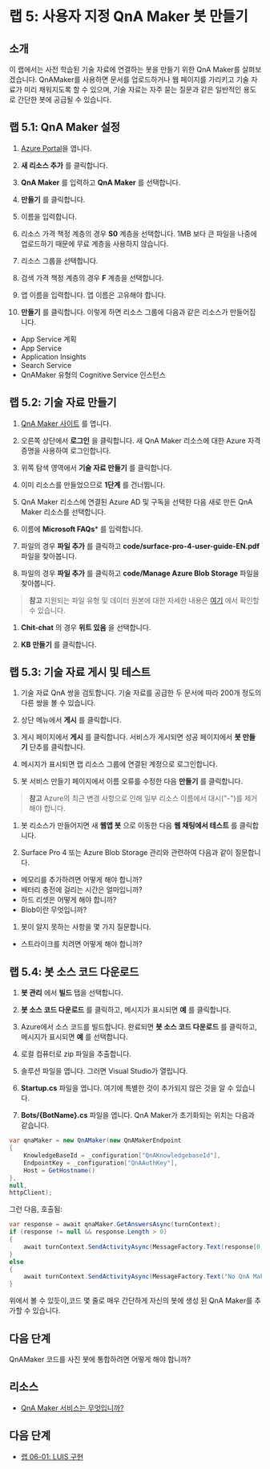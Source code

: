 ﻿---
lab:
    title: '랩 5: QnA Maker와 봇 통합'
    module: '모듈 3: QnA Maker로 봇 개선'
---

# 랩 5: 사용자 지정 QnA Maker 봇 만들기

##  소개

이 랩에서는 사전 학습된 기술 자료에 연결하는 봇을 만들기 위한 QnA Maker를 살펴보겠습니다.  QnAMaker를 사용하면 문서를 업로드하거나 웹 페이지를 가리키고 기술 자료가 미리 채워지도록 할 수 있으며, 기술 자료는 자주 묻는 질문과 같은 일반적인 용도로 간단한 봇에 공급될 수 있습니다.

## 랩 5.1: QnA Maker 설정

1.  [Azure Portal](https://portal.azure.com)을 엽니다.

1.  **새 리소스 추가** 를 클릭합니다.

1.  **QnA Maker** 를 입력하고 **QnA Maker** 를 선택합니다.

1.  **만들기** 를 클릭합니다.

1.  이름을 입력합니다.

1.  리소스 가격 책정 계층의 경우 **S0** 계층을 선택합니다.  1MB 보다 큰 파일을 나중에 업로드하기 때문에 무료 계층을 사용하지 않습니다.

1.  리소스 그룹을 선택합니다.

1.  검색 가격 책정 계층의 경우 **F** 계층을 선택합니다.

1.  앱 이름을 입력합니다. 앱 이름은 고유해야 합니다.

1.  **만들기** 를 클릭합니다.  이렇게 하면 리소스 그룹에 다음과 같은 리소스가 만들어집니다.

-   App Service 계획
-   App Service
-   Application Insights
-   Search Service
-   QnAMaker 유형의 Cognitive Service 인스턴스

## 랩 5.2: 기술 자료 만들기

1.  [QnA Maker 사이트](https://qnamaker.ai) 를 엽니다.

1.  오른쪽 상단에서 **로그인** 을 클릭합니다. 새 QnA Maker 리소스에 대한 Azure 자격 증명을 사용하여 로그인합니다.

1.  위쪽 탐색 영역에서 **기술 자료 만들기** 를 클릭합니다.

1.  이미 리소스를 만들었으므로 **1단계** 를 건너뜁니다.

1.  QnA Maker 리소스에 연결된 Azure AD 및 구독을 선택한 다음 새로 만든 QnA Maker 리소스를 선택합니다.

1.  이름에 **Microsoft FAQs*** 를 입력합니다.

1.  파일의 경우 **파일 추가** 를 클릭하고 **code/surface-pro-4-user-guide-EN.pdf** 파일을 찾아봅니다.

1.  파일의 경우 **파일 추가** 를 클릭하고 **code/Manage Azure Blob Storage** 파일을 찾아봅니다.

> **참고** 지원되는 파일 유형 및 데이터 원본에 대한 자세한 내용은 [여기](https://docs.microsoft.com/ko-kr/azure/cognitive-services/qnamaker/concepts/data-sources-supported) 에서 확인할 수 있습니다.

1.  **Chit-chat** 의 경우 **위트 있음** 을 선택합니다.

1.  **KB 만들기** 를 클릭합니다.

## 랩 5.3: 기술 자료 게시 및 테스트

1.  기술 자료 QnA 쌍을 검토합니다. 기술 자료를 공급한 두 문서에 따라 200개 정도의 다른 쌍을 볼 수 있습니다.

1.  상단 메뉴에서 **게시** 를 클릭합니다.  

1.  게시 페이지에서 **게시** 를 클릭합니다.  서비스가 게시되면 성공 페이지에서 **봇 만들기** 단추를 클릭합니다.

1.  메시지가 표시되면 랩 리소스 그룹에 연결된 계정으로 로그인합니다.

1.  봇 서비스 만들기 페이지에서 이름 오류를 수정한 다음 **만들기** 를 클릭합니다.

> **참고** Azure의 최근 변경 사항으로 인해 일부 리소스 이름에서 대시("-")를 제거해야 합니다.

1.  봇 리소스가 만들어지면 새 **웹앱 봇** 으로 이동한 다음 **웹 채팅에서 테스트** 를 클릭합니다.

1.  Surface Pro 4 또는 Azure Blob Storage 관리와 관련하여 다음과 같이 질문합니다.

+ 메모리를 추가하려면 어떻게 해야 합니까?
+ 배터리 충전에 걸리는 시간은 얼마입니까?
+ 하드 리셋은 어떻게 해야 합니까?
+ Blob이란 무엇입니까?

1.  봇이 알지 못하는 사항을 몇 가지 질문합니다.

+ 스트라이크를 치려면 어떻게 해야 합니까?

## 랩 5.4: 봇 소스 코드 다운로드

1.  **봇 관리** 에서 **빌드** 탭을 선택합니다.

1.  **봇 소스 코드 다운로드** 를 클릭하고, 메시지가 표시되면 **예** 를 클릭합니다.  

1.  Azure에서 소스 코드를 빌드합니다. 완료되면 **봇 소스 코드 다운로드** 를 클릭하고, 메시지가 표시되면 **예** 를 선택합니다.

1.  로컬 컴퓨터로 zip 파일을 추출합니다.

1.  솔루션 파일을 엽니다. 그러면 Visual Studio가 열립니다.

1.  **Startup.cs** 파일을 엽니다. 여기에 특별한 것이 추가되지 않은 것을 알 수 있습니다.

1.  **Bots/{BotName}.cs** 파일을 엽니다. QnA Maker가 초기화되는 위치는 다음과 같습니다.

```csharp
var qnaMaker = new QnAMaker(new QnAMakerEndpoint
{
    KnowledgeBaseId = _configuration["QnAKnowledgebaseId"],
    EndpointKey = _configuration["QnAAuthKey"],
    Host = GetHostname()
},
null,
httpClient);
```

그런 다음, 호출됨:

```csharp
var response = await qnaMaker.GetAnswersAsync(turnContext);
if (response != null && response.Length > 0)
{
    await turnContext.SendActivityAsync(MessageFactory.Text(response[0].Answer), cancellationToken);
}
else
{
    await turnContext.SendActivityAsync(MessageFactory.Text("No QnA Maker answers were found."), cancellationToken);
}
```

위에서 볼 수 있듯이,코드 몇 줄로 매우 간단하게 자신의 봇에 생성 된 QnA Maker를 추가할 수 있습니다.

## 다음 단계

QnAMaker 코드를 사진 봇에 통합하려면 어떻게 해야 합니까?

##  리소스

-   [QnA Maker 서비스는 무엇입니까?](https://docs.microsoft.com/ko-kr/azure/cognitive-services/qnamaker/overview/overview)

##  다음 단계

-   [랩 06-01: LUIS 구현](../Lab6-Implement_LUIS/01-Introduction.md)